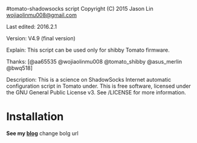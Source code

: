 #tomato-shadowsocks script
Copyright (C) 2015 Jason Lin <wojiaolinmu008@gmail.com>
 
Last edited: 2016.2.1

Version: V4.9 (final version)

Explain: This script can be used only for shibby Tomato firmware.

Thanks: [@aa65535 @wojiaolinmu008 @tomato_shibby @asus_merlin @bwq518]

Description: This is a science on ShadowSocks Internet automatic configuration script in Tomato under.
This is free software, licensed under the GNU General Public License v3.
See /LICENSE for more information.

# Installation
**See my [blog](http://www.router008.com/2016/02/03/Tomato-ShadowSocks/)**
change bolg url